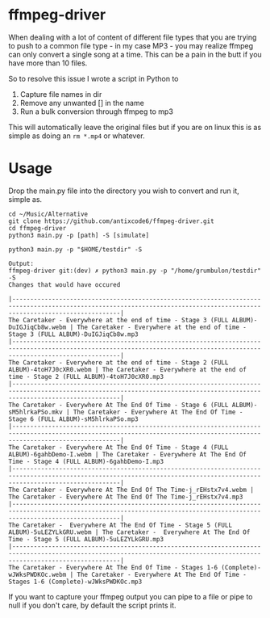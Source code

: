 # ffmpeg-driver 

When dealing with a lot of content of different file types that you are trying to push to a common file type - in my case MP3 - you may realize ffmpeg can only convert a single song at a time. This can be a pain in the butt if you have more than 10 files. 

So to resolve this issue I wrote a script in Python to

1. Capture file names in dir
1. Remove any unwanted [] in the name
1. Run a bulk conversion through ffmpeg to mp3

This will automatically leave the original files but if you are on linux this is as simple as doing an `rm *.mp4` or whatever.

# Usage
Drop the main.py file into the directory you wish to convert and run it, simple as. 

```
cd ~/Music/Alternative
git clone https://github.com/antixcode6/ffmpeg-driver.git
cd ffmpeg-driver
python3 main.py -p [path] -S [simulate]
```

```
python3 main.py -p "$HOME/testdir" -S

Output:
ffmpeg-driver git:(dev) ✗ python3 main.py -p "/home/grumbulon/testdir" -S
Changes that would have occured

|--------------------------------------------------------------------------------------------------------------------------------------------------------------------------|
The Caretaker - Everywhere at the end of time - Stage 3 (FULL ALBUM)-DuIGJiqCb8w.webm | The Caretaker - Everywhere at the end of time - Stage 3 (FULL ALBUM)-DuIGJiqCb8w.mp3
|--------------------------------------------------------------------------------------------------------------------------------------------------------------------------|
The Caretaker - Everywhere at the end of time - Stage 2 (FULL ALBUM)-4toH7J0cXR0.webm | The Caretaker - Everywhere at the end of time - Stage 2 (FULL ALBUM)-4toH7J0cXR0.mp3
|--------------------------------------------------------------------------------------------------------------------------------------------------------------------------|
The Caretaker - Everywhere At The End Of Time - Stage 6 (FULL ALBUM)-sM5hlrkaPSo.mkv | The Caretaker - Everywhere At The End Of Time - Stage 6 (FULL ALBUM)-sM5hlrkaPSo.mp3
|--------------------------------------------------------------------------------------------------------------------------------------------------------------------------|
The Caretaker - Everywhere At The End Of Time - Stage 4 (FULL ALBUM)-6gahbDemo-I.webm | The Caretaker - Everywhere At The End Of Time - Stage 4 (FULL ALBUM)-6gahbDemo-I.mp3
|--------------------------------------------------------------------------------------------------------------------------------------------------------------------------|
The Caretaker - Everywhere At The End Of The Time-j_rEHstx7v4.webm | The Caretaker - Everywhere At The End Of The Time-j_rEHstx7v4.mp3
|--------------------------------------------------------------------------------------------------------------------------------------------------------------------------|
The Caretaker -  Everywhere At The End Of Time - Stage 5 (FULL ALBUM)-5uLEZYLkGRU.webm | The Caretaker -  Everywhere At The End Of Time - Stage 5 (FULL ALBUM)-5uLEZYLkGRU.mp3
|--------------------------------------------------------------------------------------------------------------------------------------------------------------------------|
The Caretaker - Everywhere At The End Of Time - Stages 1-6 (Complete)-wJWksPWDKOc.webm | The Caretaker - Everywhere At The End Of Time - Stages 1-6 (Complete)-wJWksPWDKOc.mp3
```

If you want to capture your ffmpeg output you can pipe to a file or pipe to null if you don't care, by default the script prints it.